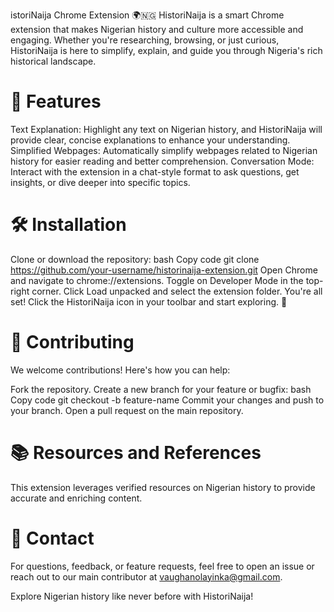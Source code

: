 istoriNaija Chrome Extension 🌍🇳🇬
HistoriNaija is a smart Chrome extension that makes Nigerian history and culture more accessible and engaging. Whether you're researching, browsing, or just curious, HistoriNaija is here to simplify, explain, and guide you through Nigeria's rich historical landscape.

# 🚀 Features
Text Explanation: Highlight any text on Nigerian history, and HistoriNaija will provide clear, concise explanations to enhance your understanding.
Simplified Webpages: Automatically simplify webpages related to Nigerian history for easier reading and better comprehension.
Conversation Mode: Interact with the extension in a chat-style format to ask questions, get insights, or dive deeper into specific topics.
# 🛠️ Installation
Clone or download the repository:
bash
Copy code
git clone https://github.com/your-username/historinaija-extension.git
Open Chrome and navigate to chrome://extensions.
Toggle on Developer Mode in the top-right corner.
Click Load unpacked and select the extension folder.
You're all set! Click the HistoriNaija icon in your toolbar and start exploring. 🎉

# 📝 Contributing
We welcome contributions! Here's how you can help:

Fork the repository.
Create a new branch for your feature or bugfix:
bash
Copy code
git checkout -b feature-name
Commit your changes and push to your branch.
Open a pull request on the main repository.
# 📚 Resources and References
This extension leverages verified resources on Nigerian history to provide accurate and enriching content.

# 🤝 Contact
For questions, feedback, or feature requests, feel free to open an issue or reach out to our main contributor at vaughanolayinka@gmail.com.

Explore Nigerian history like never before with HistoriNaija!

